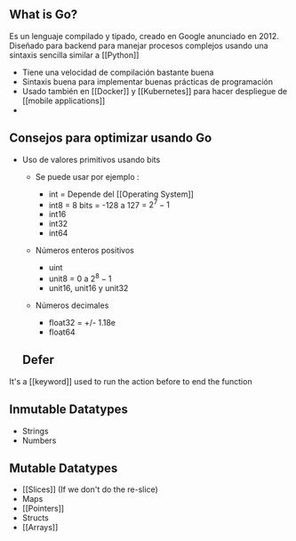 
## What is Go?

Es un lenguaje compilado y tipado, creado en Google anunciado en 2012. Diseñado para backend para manejar procesos complejos usando una sintaxis sencilla similar a [[Python]] 

* Tiene una velocidad de compilación bastante buena
* Sintaxis buena para implementar buenas prácticas de programación
* Usado también en [[Docker]] y [[Kubernetes]] para hacer despliegue de [[mobile applications]]
* 


## Consejos para optimizar usando Go

* Uso de valores primitivos usando bits
	* Se puede usar por ejemplo :
		* int = Depende del [[Operating System]]
		* int8 = 8 bits = -128 a 127 = $2^{7} - 1$ 
		* int16
		* int32
		* int64
	
	 * Números enteros positivos
		* uint 
		* unit8 = 0 a $2^{8} - 1$ 
		* unit16, unit16 y unit32
	
	* Números decimales
		* float32 = +/- 1.18e
		* float64

	## Defer

It's a [[keyword]] used to run the action before to end the function


## Inmutable Datatypes

* Strings
* Numbers

## Mutable Datatypes

* [[Slices]] (If we don't do the re-slice)
* Maps
* [[Pointers]] 
* Structs
* [[Arrays]]

